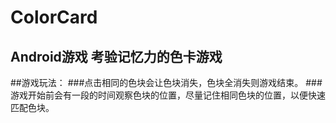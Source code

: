 # ColorCard
## Android游戏 考验记忆力的色卡游戏
##游戏玩法：
###点击相同的色块会让色块消失，色块全消失则游戏结束。
###游戏开始前会有一段的时间观察色块的位置，尽量记住相同色块的位置，以便快速匹配色块。
